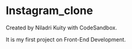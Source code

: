 # Instagram_clone
Created by Niladri Kuity with CodeSandbox.


It is my first project on Front-End Development.
